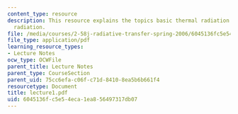 ```yaml
---
content_type: resource
description: This resource explains the topics basic thermal radiation concepts, blackbody
  radiation.
file: /media/courses/2-58j-radiative-transfer-spring-2006/6045136fc5e54eca1ea856497317db07_lecture1.pdf
file_type: application/pdf
learning_resource_types:
- Lecture Notes
ocw_type: OCWFile
parent_title: Lecture Notes
parent_type: CourseSection
parent_uid: 75cc6efa-c06f-c71d-8410-8ea5b6b661f4
resourcetype: Document
title: lecture1.pdf
uid: 6045136f-c5e5-4eca-1ea8-56497317db07
---
```

